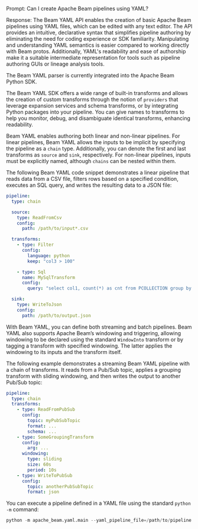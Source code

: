 Prompt:
Can I create Apache Beam pipelines using YAML?

Response:
The Beam YAML API enables the creation of basic Apache Beam pipelines using YAML files, which can be edited with any text editor. The API provides an intuitive, declarative syntax that simplifies pipeline authoring by eliminating the need for coding experience or SDK familiarity. Manipulating and understanding YAML semantics is easier compared to working directly with Beam protos. Additionally, YAML's readability and ease of authorship make it a suitable intermediate representation for tools such as pipeline authoring GUIs or lineage analysis tools.

The Beam YAML parser is currently integrated into the Apache Beam Python SDK.

The Beam YAML SDK offers a wide range of built-in transforms and allows the creation of custom transforms through the notion of `providers` that leverage expansion services and schema transforms, or by integrating Python packages into your pipeline. You can give names to transforms to help you monitor, debug, and disambiguate identical transforms, enhancing readability.

Beam YAML enables authoring both linear and non-linear pipelines. For linear pipelines, Beam YAML allows the inputs to be implicit by specifying the pipeline as a `chain` type. Additionally, you can denote the first and last transforms as `source` and `sink`, respectively. For non-linear pipelines, inputs must be explicitly named, although `chains` can be nested within them.

The following Beam YAML code snippet demonstrates a linear pipeline that reads data from a CSV file, filters rows based on a specified condition, executes an SQL query, and writes the resulting data to a JSON file:

```yaml
pipeline:
  type: chain

  source:
    type: ReadFromCsv
    config:
      path: /path/to/input*.csv

  transforms:
    - type: Filter
      config:
        language: python
        keep: "col3 > 100"

    - type: Sql
      name: MySqlTransform
      config:
        query: "select col1, count(*) as cnt from PCOLLECTION group by col1"

  sink:
    type: WriteToJson
    config:
      path: /path/to/output.json
```

With Beam YAML, you can define both streaming and batch pipelines. Beam YAML also supports Apache Beam’s windowing and triggering, allowing windowing to be declared using the standard `WindowInto` transform or by tagging a transform with specified windowing. The latter applies the windowing to its inputs and the transform itself.

The following example demonstrates a streaming Beam YAML pipeline with a chain of transforms. It reads from a Pub/Sub topic, applies a grouping transform with sliding windowing, and then writes the output to another Pub/Sub topic:

```yaml
pipeline:
  type: chain
  transforms:
    - type: ReadFromPubSub
      config:
        topic: myPubSubTopic
        format: ...
        schema: ...
    - type: SomeGroupingTransform
      config:
        arg: ...
      windowing:
        type: sliding
        size: 60s
        period: 10s
    - type: WriteToPubSub
      config:
        topic: anotherPubSubTopic
        format: json
```

You can execute a pipeline defined in a YAML file using the standard `python -m` command:

```python
python -m apache_beam.yaml.main --yaml_pipeline_file=/path/to/pipeline.yaml [other pipeline options such as the runner]
```

